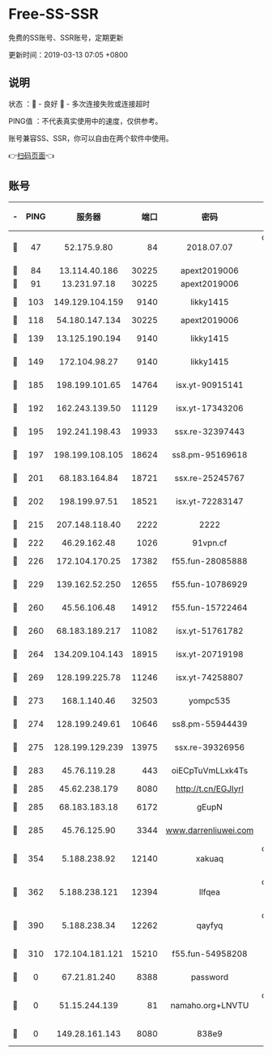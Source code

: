 # Free-SS-SSR

免费的SS账号、SSR账号，定期更新

更新时间：2019-03-13 07:05 +0800

## 说明

状态     ：🙂 - 良好 🙁 - 多次连接失败或连接超时

PING值   ：不代表真实使用中的速度，仅供参考。

账号兼容SS、SSR，你可以自由在两个软件中使用。

👉[扫码页面](https://liesauer.github.io/Free-SS-SSR/)👈

## 账号

|-|PING|服务器|端口|密码|加密方式|区域|
|:----:|:----:|:-----:|-----:|:----:|:----:|:----:|
|🙂|47|52.175.9.80|84|2018.07.07|chacha20-ietf-poly1305|HK|
|🙂|84|13.114.40.186|30225|apext2019006|chacha20|JP|
|🙂|91|13.231.97.18|30225|apext2019006|chacha20|JP|
|🙂|103|149.129.104.159|9140|likky1415|aes-256-cfb|HK|
|🙂|118|54.180.147.134|30225|apext2019006|chacha20|KR|
|🙂|139|13.125.190.194|9140|likky1415|aes-256-cfb|KR|
|🙂|149|172.104.98.27|9140|likky1415|aes-256-cfb|JP|
|🙂|185|198.199.101.65|14764|isx.yt-90915141|aes-256-cfb|US|
|🙂|192|162.243.139.50|11129|isx.yt-17343206|aes-256-cfb|US|
|🙂|195|192.241.198.43|19933|ssx.re-32397443|aes-256-cfb|US|
|🙂|197|198.199.108.105|18624|ss8.pm-95169618|aes-256-cfb|US|
|🙂|201|68.183.164.84|18721|ssx.re-25245767|aes-256-cfb|US|
|🙂|202|198.199.97.51|18521|isx.yt-72283147|aes-256-cfb|US|
|🙂|215|207.148.118.40|2222|2222|aes-256-cfb|SG|
|🙂|222|46.29.162.48|1026|91vpn.cf|rc4-md5|RU|
|🙂|226|172.104.170.25|17382|f55.fun-28085888|aes-256-cfb|SG|
|🙂|229|139.162.52.250|12655|f55.fun-10786929|aes-256-cfb|SG|
|🙂|260|45.56.106.48|14912|f55.fun-15722464|aes-256-cfb|US|
|🙂|260|68.183.189.217|11082|isx.yt-51761782|aes-256-cfb|SG|
|🙂|264|134.209.104.143|18915|isx.yt-20719198|aes-256-cfb|SG|
|🙂|269|128.199.225.78|11246|isx.yt-74258807|aes-256-cfb|SG|
|🙂|273|168.1.140.46|32503|yompc535|aes-256-cfb|AU|
|🙂|274|128.199.249.61|10646|ss8.pm-55944439|aes-256-cfb|SG|
|🙂|275|128.199.129.239|13975|ssx.re-39326956|aes-256-cfb|SG|
|🙂|283|45.76.119.28|443|oiECpTuVmLLxk4Ts|aes-256-cfb|AU|
|🙂|285|45.62.238.179|8080|http://t.cn/EGJIyrl|rc4-md5|CA|
|🙂|285|68.183.183.18|6172|gEupN|aes-256-cfb|SG|
|🙂|285|45.76.125.90|3344|www.darrenliuwei.com|aes-256-cfb|AU|
|🙂|354|5.188.238.92|12140|xakuaq|chacha20-ietf-poly1305|BR|
|🙂|362|5.188.238.121|12394|llfqea|chacha20-ietf-poly1305|BR|
|🙂|390|5.188.238.34|12262|qayfyq|chacha20-ietf-poly1305|BR|
|🙂|310|172.104.181.121|15210|f55.fun-54958208|aes-256-cfb|SG|
|🙁|0|67.21.81.240|8388|password|aes-256-cfb|US|
|🙁|0|51.15.244.139|81|namaho.org+LNVTU|chacha20-ietf-poly1305|FR|
|🙁|0|149.28.161.143|8080|838e9|aes-256-cfb|AU|
